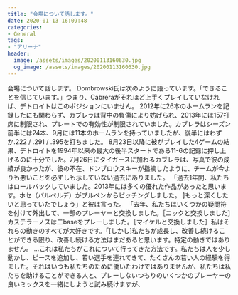 ```yaml
---
title: "会場について話します。"
date: 2020-01-13 16:09:48
categories:
- General
tags:
- "アリーナ"
header:
  image: /assets/images/20200113160630.jpg
  og_image: /assets/images/20200113160630.jpg
---
```


会場について話します。 Dombrowski氏は次のように語っています。「できることを信じています。」つまり、Cabreraがそれほど上手くプレイしていなければ、デトロイトはこのポジションにいません。 2012年に26本のホームランを記録したにも関わらず、カブレラは背中の負傷により妨げられ、2013年には157打席に制限され、プレートでの有効性が制限されていました。カブレラはシーズン前半には24本、9月には11本のホームランを持っていましたが、後半にはわずか.222 / .291 / .395を打ちました。 8月23日以降に彼がプレイした4ゲームの結果、デトロイトを1994年以来の最大の後半スタートである11-6の記録に押し上げるのに十分でした。7月26日にタイガースに加わるカブレラは、写真で彼の成績が良かったが、彼の不在、ドンブロウスキーが指摘したように、チームが今よりも悪いことを必ずしも示していない過去にありました。 「過去1年間、私たちはロールバックしていました。2013年には多くの優れた作品があったと思います。ホセ（バルベルデ）がブルペンからピッチングしました。 ]もっと深くしたいと思っていたでしょう」と彼は言った。 「去年、私たちはいくつかの疑問符を付けて外出して、一部のプレーヤーと交換しました。［ニックと交換しました］カステラーノスは二baseをプレーしました。［マイケルと交換しました］私はそれらの動きのすべてが大好きです。「[しかし]私たちが成長し、改善し続けることができる限り、改善し続ける方法はまだあると思います。特定の動きではありません。 …これは私たちがこれについて行ってきた方法です。私たちは人を少し動かし、ピースを追加し、若い選手を連れてきて、たくさんの若い人の経験を得ました。それはいつも私たちのために働いたわけではありませんが、私たちは私たちを助けることができる人と、プレーしないつもりのいくつかのプレーヤーの良いミックスを一緒にしようと試み続けますが、
